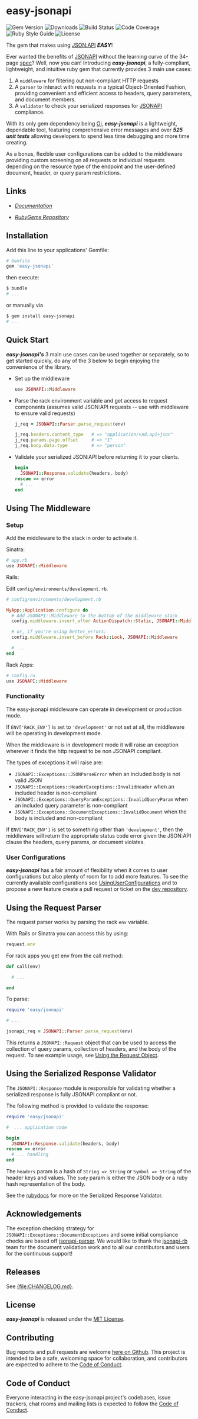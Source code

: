 <!--
# @markup markdown
# @title README
-->

# easy-jsonapi

![Gem Version](https://badge.fury.io/rb/easy-jsonapi.svg)
![Downloads](https://ruby-gem-downloads-badge.herokuapp.com/easy-jsonapi?type=total&color=brightgreen)
![Build Status](https://img.shields.io/travis/Curatess/easy-jsonapi/production)
![Code Coverage](https://img.shields.io/codecov/c/github/curatess/easy-jsonapi)
![Ruby Style Guide](https://img.shields.io/badge/code_style-rubocop-brightgreen.svg)
![License](https://img.shields.io/github/license/Curatess/easy-jsonapi)


The gem that makes using [JSON:API](https://jsonapi.org/) ***EASY***!

Ever wanted the benefits of [JSONAPI](https://jsonapi.org/) without the learning curve of the 34-page [spec](https://jsonapi.org/format/)? Well, now you can! Introducing ***easy-jsonapi***, a fully-compliant, lightweight, and intuitive ruby gem that currently provides 3 main use cases:

1. A `middleware` for filtering out non-compliant HTTP requests
2. A `parser` to interact with requests in a typical Object-Oriented Fashion, providing convenient and efficient access to headers, query parameters, and document members.
3. A `validator` to check your serialized responses for [JSONAPI](https://jsonapi.org/) compliance.

With its only gem dependency being [Oj](https://github.com/ohler55/oj), ***easy-jsonapi*** is a lightweight, dependable tool, featuring comprehensive error messages and over ***525 unit tests*** allowing developers to spend less time debugging and more time creating.

As a bonus, flexible user configurations can be added to the middleware providing custom screening on all requests or individual requests depending on the resource type of the endpoint and the user-defined document, header, or query param restrictions.

## Links

- [*Documentation*](https://rubydoc.info/github/Curatess/easy-jsonapi/production)

- [*RubyGems* *Repository*](https://rubygems.org/search?query=easy-jsonapi)

## Installation

Add this line to your applications' Gemfile:

```bash
# Gemfile
gem 'easy-jsonapi'
```

then execute:

```bash
$ bundle
# ...
```

or manually via

```bash
$ gem install easy-jsonapi
# ...
```

## Quick Start

***easy-jsonapi's*** 3 main use cases can be used together or separately, so to get started quickly, do any of the 3 below to begin enjoying the convenience of the library.

- Set up the middleware

    ```ruby
    use JSONAPI::Middleware
    ```

- Parse the rack environment variable and get access to request components (assumes valid JSON:API requests -- use with middleware to ensure valid requests)

    ```ruby
    j_req = JSONAPI::Parser.parse_request(env)

    j_req.headers.content_type   # => "application/vnd.api+json"
    j_req.params.page.offset     # => "1"
    j_req.body.data.type         # => "person"
    ```

- Validate your serialized JSON:API before returning it to your clients.

    ```ruby
    begin
      JSONAPI::Response.validate(headers, body)
    rescue => error
      # ...
    end
    ```

## Using The Middleware

### Setup

Add the middleware to the stack in order to activate it.

Sinatra:

```ruby
# app.rb
use JSONAPI::Middleware
```

Rails:

Edit `config/environments/development.rb`.

```ruby
# config/environments/development.rb

MyApp::Application.configure do
  # Add JSONAPI::Middleware to the bottom of the middleware stack
  config.middleware.insert_after ActionDispatch::Static, JSONAPI::Middleware

  # or, if you're using better_errors:
  config.middleware.insert_before Rack::Lock, JSONAPI::Middleware

  # ...
end
```

Rack Apps:

```ruby
# config.ru
use JSONAPI::Middleware
```

### Functionality

The easy-jsonapi middleware can operate in development or production mode.

If `ENV['RACK_ENV']` is set to `'development'` or not set at all, the middleware will be operating in development mode.

When the middleware is in development mode it will raise an exception wherever it finds the http request to be non JSONAPI compliant.

The types of exceptions it will raise are:

- `JSONAPI::Exceptions::JSONParseError` when an included body is not valid JSON
- `JSONAPI::Exceptions::HeaderExceptions::InvalidHeader` when an included header is non-compliant
- `JSONAPI::Exceptions::QueryParamExceptions::InvalidQueryParam` when an included query parameter is non-compliant
- `JSONAPI::Exceptions::DocumentExceptions::InvalidDocument` when the body is included and non-compliant

If `ENV['RACK_ENV']` is set to something other than  `'development'`, then the middleware will return the appropriate status code error given the JSON:API clause the headers, query params, or document violates.

### User Configurations

***easy-jsonapi*** has a fair amount of flexibility when it comes to user configurations but also plenty of room for to add more features. To see the currently available configurations see [UsingUserConfigurations](https://github.com/Curatess/easy-jsonapi/blob/production/docs/UsingUserConfigurations.md) and to propose a new feature create a pull request or ticket on the [dev repository](https://github.com/Curatess/easy-jsonapi/tree/dev).

## Using the Request Parser

The request parser works by parsing the rack `env` variable.

With Rails or Sinatra you can access this by using:

```ruby
request.env
```

For rack apps you get env from the call method:

```ruby
def call(env)

  # ...

end
```

To parse:

```ruby
require 'easy/jsonapi'

# ...

jsonapi_req = JSONAPI::Parser.parse_request(env)
```

This returns a `JSONAPI::Request` object that can be used to access the collection of query params, collection of headers, and the body of the request. To see example usage, see [Using the Request Object](https://github.com/Curatess/easy-jsonapi/blob/production/docs/UsingTheRequestObject.md).

## Using the Serialized Response Validator

The `JSONAPI::Response` module is responsible for validating whether a serialized response is fully JSONAPI compliant or not.

The following method is provided to validate the response:

```ruby
require 'easy/jsonapi'

#  ... application code

begin
  JSONAPI::Response.validate(headers, body)
rescue => error
  # ... handling
end
```

The `headers` param is a hash of `String => String` or `Symbol => String` of the header keys and values.
The `body` param is either the JSON body or a ruby hash representation of the body.

See the [rubydocs](https://rubydoc.info/github/Curatess/easy-jsonapi/proudction) for more on the Serialized Response Validator.

## Acknowledgements

The exception checking strategy for `JSONAPI::Exceptions::DocumentExceptions` and some initial compliance checks are based off [jsonapi-parser](https://github.com/jsonapi-rb/jsonapi-parser). We would like to thank the [jsonapi-rb](https://github.com/jsonapi-rb) team for the document validation work and to all our contributors and users for the continuous support!

## Releases

See [{file:CHANGELOG.md}](https://github.com/Curatess/easy-jsonapi/blob/production/CHANGELOG.md).

## License

***easy-jsonapi*** is released under the [MIT License](http://www.opensource.org/licenses/MIT).

## Contributing

Bug reports and pull requests are welcome [here on Github](https://github.com/Curatess/easy-jsonapi). This project is intended to be a safe, welcoming space for collaboration, and contributors are expected to adhere to the [Code of Conduct](https://github.com/Curatess/easy-jsonapi/blob/production/CODE_OF_CONDUCT.md).

## Code of Conduct

Everyone interacting in the easy-jsonapi project's codebases, issue trackers, chat rooms and mailing lists is expected to follow the [Code of Conduct](https://github.com/Curatess/easy-jsonapi/blob/production/CODE_OF_CONDUCT.md).
